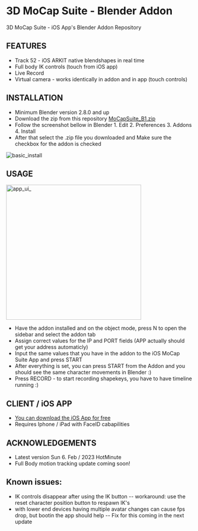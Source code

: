 # 3D MoCap Suite - Blender Addon
3D MoCap Suite - iOS App's Blender Addon Repository

## FEATURES

* Track 52 - iOS ARKIT native blendshapes in real time
* Full body IK controls (touch from iOS app)
* Live Record
* Virtual camera - works identically in addon and in app (touch controls)

## INSTALLATION

* Minimum Blender version 2.8.0 and up 
* Download the zip from this repository [MoCapSuite_B1.zip](https://github.com/bnidz/3DMoCapSuite/blob/main/MoCapSuite_B1.zip)
* Follow the screenshot bellow in Blender 1. Edit 2. Preferences 3. Addons 4. Install 
* After that select the .zip file you downloaded and Make sure the checkbox for the addon is checked

![basic_install](https://user-images.githubusercontent.com/31888418/168494888-5729e649-5470-430f-a990-cf2a811f055c.png)

## USAGE
 <img width="364" alt="app_ui_" src="https://user-images.githubusercontent.com/31888418/216851602-b69f9b3f-eb64-4d94-9722-fc396d29d639.png">

* Have the addon installed and on the object mode, press N to open the sidebar and select the addon tab
* Assign correct values for the IP and PORT fields (APP actually should get your address automaticly)
* Input the same values that you have in the addon to the iOS MoCap Suite App and press START 
* After everything is set, you can press START from the Addon and you should see the same character movements in Blender :)
* Press RECORD - to start recording shapekeys, you have to have timeline running :)

## CLIENT / iOS APP
* [You can download the iOS App for free ](https://apps.apple.com/us/app/mocap-suite/id1628689936)
* Requires Iphone / iPad with FaceID cabapilities 

## ACKNOWLEDGEMENTS
* Latest version Sun 6. Feb / 2023 HotMinute
* Full Body motion tracking update coming soon!

## Known issues:
* IK controls disappear after using the IK button
 -- workaround: use the reset character position button to respawn IK's
* with lower end devices having multiple avatar changes can cause fps drop, but bootin the app should help
 -- Fix for this coming in the next update
